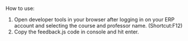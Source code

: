 
How to use: 
1. Open developer tools in your browser after logging in on your ERP account and selecting the course and professor name. (Shortcut:F12)
2. Copy the feedback.js code in console and hit enter.


